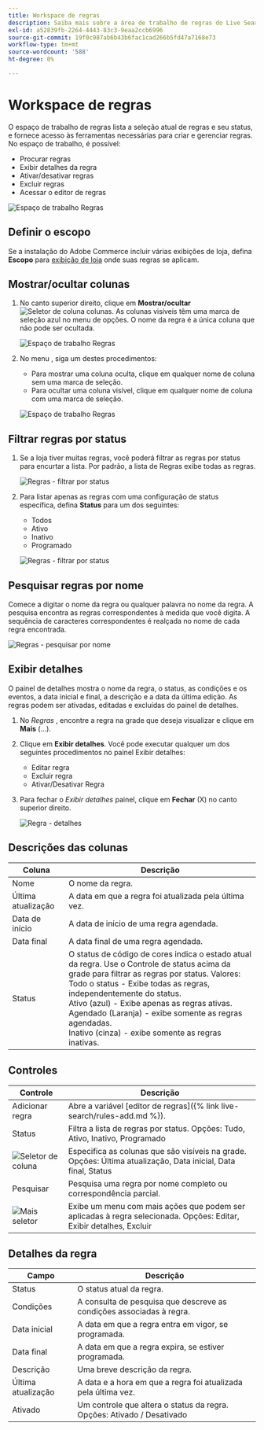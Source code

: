 ```yaml
---
title: Workspace de regras
description: Saiba mais sobre a área de trabalho de regras do Live Search.
exl-id: a52839fb-2264-4443-83c3-9eaa2ccb6996
source-git-commit: 19f0c987ab6b43b6fac1cad266b5fd47a7168e73
workflow-type: tm+mt
source-wordcount: '588'
ht-degree: 0%

---
```


# Workspace de regras

O espaço de trabalho de regras lista a seleção atual de regras e seu status, e fornece acesso às ferramentas necessárias para criar e gerenciar regras. No espaço de trabalho, é possível:

* Procurar regras
* Exibir detalhes da regra
* Ativar/desativar regras
* Excluir regras
* Acessar o editor de regras

![Espaço de trabalho Regras](assets/rules-workspace.png)

## Definir o escopo

Se a instalação do Adobe Commerce incluir várias exibições de loja, defina **Escopo** para [exibição de loja](https://docs.magento.com/user-guide/configuration/scope.html) onde suas regras se aplicam.

## Mostrar/ocultar colunas

1. No canto superior direito, clique em **Mostrar/ocultar** ![Seletor de coluna](assets/btn-show-hide-columns.png) colunas.
As colunas visíveis têm uma marca de seleção azul no menu de opções. O nome da regra é a única coluna que não pode ser ocultada.

   ![Espaço de trabalho Regras](assets/rules-workspace-show-hide-columns.png)

1. No menu , siga um destes procedimentos:

   * Para mostrar uma coluna oculta, clique em qualquer nome de coluna sem uma marca de seleção.
   * Para ocultar uma coluna visível, clique em qualquer nome de coluna com uma marca de seleção.

   ![Espaço de trabalho Regras](assets/rules-workspace-all-columns.png)

## Filtrar regras por status

1. Se a loja tiver muitas regras, você poderá filtrar as regras por status para encurtar a lista. Por padrão, a lista de Regras exibe todas as regras.

   ![Regras - filtrar por status](assets/rules-workspace-filter-status.png)

1. Para listar apenas as regras com uma configuração de status específica, defina **Status** para um dos seguintes:

   * Todos
   * Ativo
   * Inativo
   * Programado

   ![Regras - filtrar por status](assets/rules-workspace-filter-status-active.png)

## Pesquisar regras por nome

Comece a digitar o nome da regra ou qualquer palavra no nome da regra.
A pesquisa encontra as regras correspondentes à medida que você digita. A sequência de caracteres correspondentes é realçada no nome de cada regra encontrada.

![Regras - pesquisar por nome](assets/rules-workspace-search-name.png)

## Exibir detalhes

O painel de detalhes mostra o nome da regra, o status, as condições e os eventos, a data inicial e final, a descrição e a data da última edição. As regras podem ser ativadas, editadas e excluídas do painel de detalhes.

1. No *Regras* , encontre a regra na grade que deseja visualizar e clique em **Mais** (...).
1. Clique em **Exibir detalhes**.
Você pode executar qualquer um dos seguintes procedimentos no painel Exibir detalhes:

   * Editar regra
   * Excluir regra
   * Ativar/Desativar Regra

1. Para fechar o *Exibir detalhes* painel, clique em **Fechar** (X) no canto superior direito.

   ![Regra - detalhes](assets/rules-workspace-details.png)

## Descrições das colunas

| Coluna | Descrição |
|--- |--- |
| Nome | O nome da regra. |
| Última atualização | A data em que a regra foi atualizada pela última vez. |
| Data de início | A data de início de uma regra agendada. |
| Data final | A data final de uma regra agendada. |
| Status | O status de código de cores indica o estado atual da regra. Use o Controle de status acima da grade para filtrar as regras por status. Valores:<br />Todo o status - Exibe todas as regras, independentemente do status.<br />Ativo (azul) - Exibe apenas as regras ativas.<br />Agendado (Laranja) - exibe somente as regras agendadas.<br />Inativo (cinza) - exibe somente as regras inativas. |

## Controles

| Controle | Descrição |
|--- |--- |
| Adicionar regra | Abre a variável [editor de regras]({% link live-search/rules-add.md %}). |
| Status | Filtra a lista de regras por status. Opções: Tudo, Ativo, Inativo, Programado |
| ![Seletor de coluna](assets/btn-show-hide-columns.png) | Especifica as colunas que são visíveis na grade. Opções: Última atualização, Data inicial, Data final, Status |
| Pesquisar | Pesquisa uma regra por nome completo ou correspondência parcial. |
| ![Mais seletor](assets/btn-more.png) | Exibe um menu com mais ações que podem ser aplicadas à regra selecionada. Opções: Editar, Exibir detalhes, Excluir |

## Detalhes da regra

| Campo | Descrição |
|--- |--- |
| Status | O status atual da regra. |
| Condições | A consulta de pesquisa que descreve as condições associadas à regra. |
| Data inicial | A data em que a regra entra em vigor, se programada. |
| Data final | A data em que a regra expira, se estiver programada. |
| Descrição | Uma breve descrição da regra. |
| Última atualização | A data e a hora em que a regra foi atualizada pela última vez. |
| Ativado | Um controle que altera o status da regra. Opções: Ativado / Desativado |
